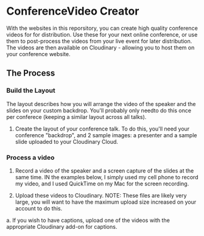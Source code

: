 # ConferenceVideo Creator


With the websites in this reporsitory, you can create high quality conference videos for for distribution.  Use these for your next online conference, or use them to post-process the videos from your live event for later distribution.  The videos are then available on Cloudinary - allowing you to host them on your conference website.

## The Process

### Build the Layout

The layout describes how you will arrange the video of the speaker and the slides on your custom backdrop.  You'll probably only needto do this once per conferece (keeping a similar layout across all talks).

1. Create the layout of your conference talk.  To do this, you'll need your conference "backdrop", and 2 sample images: a presenter and a sample slide uploaded to your Cloudinary Cloud.


### Process a video

1. Record a video of the speaker and a screen capture of the slides at the same time.  IN the examples below, I simply used my cell phone to record my video, and I used QuickTime on my Mac for the screen recording.

2. Upload these videos to Cloudinary.  NOTE: These files are likely very large, you will want to have the maximum upload size increased on your account to do this.

 a. If you wish to have captions, upload one of the videos with the appropriate Cloudinary add-on for captions.


